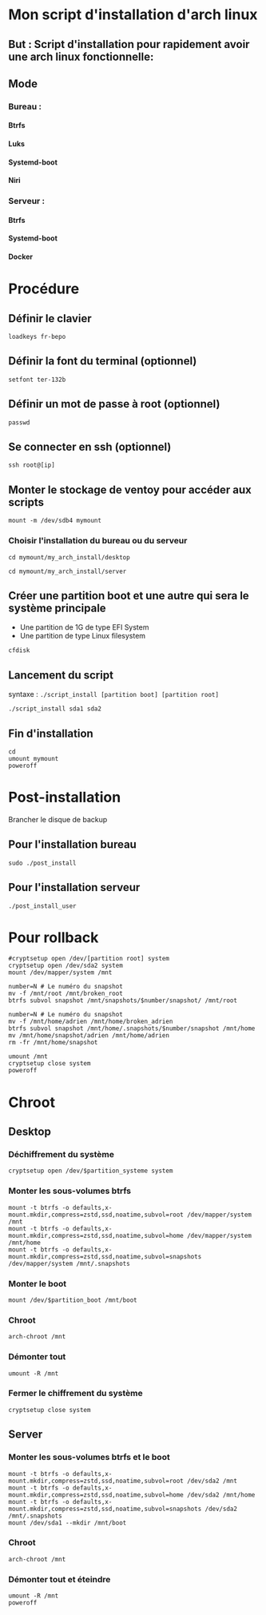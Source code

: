 # Mon script d'installation d'arch linux 

## But : Script d'installation pour rapidement avoir une arch linux fonctionnelle:
## Mode
### Bureau :
#### Btrfs
#### Luks
#### Systemd-boot
#### Niri
### Serveur :
#### Btrfs
#### Systemd-boot
#### Docker

# Procédure

## Définir le clavier
```
loadkeys fr-bepo
```

## Définir la font du terminal (optionnel)
```
setfont ter-132b
```

## Définir un mot de passe à root (optionnel)
```
passwd
```

## Se connecter en ssh (optionnel)
```
ssh root@[ip]
```

## Monter le stockage de ventoy pour accéder aux scripts
```
mount -m /dev/sdb4 mymount
```
### Choisir l'installation du bureau ou du serveur
```
cd mymount/my_arch_install/desktop
```
```
cd mymount/my_arch_install/server
```

## Créer une partition boot et une autre qui sera le système principale
- Une partition de 1G de type EFI System
- Une partition de type Linux filesystem
```
cfdisk
```

## Lancement du script
syntaxe : `./script_install [partition boot] [partition root]`
```
./script_install sda1 sda2
```

## Fin d'installation
```
cd
umount mymount
poweroff
```

# Post-installation
Brancher le disque de backup
## Pour l'installation bureau
```
sudo ./post_install
```
## Pour l'installation serveur
```
./post_install_user
```

# Pour rollback
```
#cryptsetup open /dev/[partition root] system
cryptsetup open /dev/sda2 system
mount /dev/mapper/system /mnt

number=N # Le numéro du snapshot
mv -f /mnt/root /mnt/broken_root
btrfs subvol snapshot /mnt/snapshots/$number/snapshot/ /mnt/root

number=N # Le numéro du snapshot
mv -f /mnt/home/adrien /mnt/home/broken_adrien
btrfs subvol snapshot /mnt/home/.snapshots/$number/snapshot /mnt/home
mv /mnt/home/snapshot/adrien /mnt/home/adrien
rm -fr /mnt/home/snapshot

umount /mnt
cryptsetup close system
poweroff
```

# Chroot

## Desktop
### Déchiffrement du système
```
cryptsetup open /dev/$partition_systeme system
```
### Monter les sous-volumes btrfs
```
mount -t btrfs -o defaults,x-mount.mkdir,compress=zstd,ssd,noatime,subvol=root /dev/mapper/system /mnt
mount -t btrfs -o defaults,x-mount.mkdir,compress=zstd,ssd,noatime,subvol=home /dev/mapper/system /mnt/home
mount -t btrfs -o defaults,x-mount.mkdir,compress=zstd,ssd,noatime,subvol=snapshots /dev/mapper/system /mnt/.snapshots
```
### Monter le boot
```
mount /dev/$partition_boot /mnt/boot
```
### Chroot
```
arch-chroot /mnt
```
### Démonter tout
```
umount -R /mnt
```
### Fermer le chiffrement du système
```
cryptsetup close system
```
## Server
### Monter les sous-volumes btrfs et le boot
```
mount -t btrfs -o defaults,x-mount.mkdir,compress=zstd,ssd,noatime,subvol=root /dev/sda2 /mnt
mount -t btrfs -o defaults,x-mount.mkdir,compress=zstd,ssd,noatime,subvol=home /dev/sda2 /mnt/home
mount -t btrfs -o defaults,x-mount.mkdir,compress=zstd,ssd,noatime,subvol=snapshots /dev/sda2 /mnt/.snapshots
mount /dev/sda1 --mkdir /mnt/boot
```
### Chroot
```
arch-chroot /mnt
```
### Démonter tout et éteindre
```
umount -R /mnt
poweroff
```
